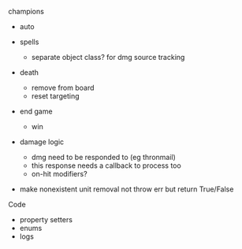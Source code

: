 champions
- auto
- spells
  - separate object class? for dmg source tracking
- death
  - remove from board
  - reset targeting
- end game
  - win
- damage logic
  - dmg need to be responded to (eg thronmail)
  - this response needs a callback to process too
  - on-hit modifiers?

- make nonexistent unit removal not throw err but return True/False


Code
- property setters
- enums
- logs
